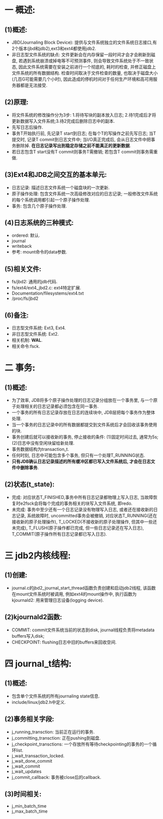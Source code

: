 # 一 概述:
## (1)概述:
- JBD(Journaling Block Device): 提供与文件系统独立的文件系统日志接口,有2个版本(jbd和jdb2),ext3和ext4都使用jdb2.
- 非日志型文件系统的缺点: 文件更新会在内存保留一段时间才会才会刷新到磁盘, 若遇到系统崩溃或掉电等不可预测事件, 则会导致文件系统处于不一致状态, 因此文件系统需要在安装之前进行一个彻底的, 耗时的检查, 并修正磁盘上文件系统的所有数据结构. 检查时间取决于文件检查的数量, 也取决于磁盘大小(几百G可能需要几个小时), 因此造成的停机时间对于任何生产环境和高可用服务器都是无法接受.

## (2)原理:
- 将文件系统的修改操作分为3步: 1.将待写块的副本放入日志; 2.待1完成后才将更新数据写入文件系统;3.待2完成后删除日志中的副本.
- 先写日志后操作.
- 事务T开始执行前, 先记录T start到日志; 在每个T的写操作之前先写日志; 当T提交时, 记录T commit到日志文件中; 当I/O真正完成后, 会从日志文件中把事务删除掉. **在日志记录写出到稳定存储之前不能真正的更新数据**.
- 若日志包含T start没有T commit则事务T需撤销; 若包含T commit则事务需重做.

## (3)Ext4和JDB之间交互的基本单元:
- 日志记录: 描述日志文件系统一个磁盘块的一次更新.
- 原子操作处理: 包含文件系统一次高级修改对应的日志记录; 一般修改文件系统的每个系统调用都引起一个原子操作处理.
- 事务: 包含几个原子操作处理. 

## (4)日志系统的三种模式:
- ordered: 默认.
- journal
- writeback
- 参考: mount命令的data参数.

## (5)相关文件:
- fs/jbd2: 通用的jdb代码.
- fs/ext4/ext4_jbd2.c: ext4特定扩展.
- Documentation/filesystems/ext4.txt
- /proc/fs/jbd2

## (6)备注:
- 日志型文件系统: Ext3, Ext4.
- 非日志型文件系统: Ext2.
- 相关机制: **WAL**.
- 相关命令:fsck.

# 二 事务:
## (1)概述:
- 为了效率, JDB将多个原子操作处理的日志记录分组放在一个事务里, 与一个原子处理相关的日志记录都必须包含在同一事务.
- 一个事务的所有日志记录存放在日志的连续块中, JDB层把每个事务作为整体处理. 
- 当一个事务的日志记录中的所有数据都提交到文件系统后才会回收该事务使用的块.
- 事务创建后就可以接收新的事务, 停止接收的条件: (1)固定时间过去, 通常为5s; (2)日志中没有空闲块留给新处理.
- 事务数据结构为transaction_t.
- 任何时刻, 日志中可能包含多个事务, 但只有一个处理T_RUNNING状态.
- **只有JDB确认日志记录描述的所有缓冲区都已写入文件系统后, 才会在日志文件中删除事务**.

## (2)状态(t_state):
- 完成: 对应状态T_FINISHED,事务中所有日志记录都物理上写入日志, 当故障恢复时e2fsck会将每个完成的事务相关的块写入文件系统, 即redo.
- 未完成: 事务中至少还有一个日志记录没有物理写入日志, 或者还在接收新的日志记录, 系统故障时, uncommitted事务会被撤销, 对应状态T_RUNNING(还在接收新的原子处理操作), T_LOCKED(不接收新的原子处理操作, 但其中一些还未完成), T_FLUSH(原子操作都已完成, 但一些日志记录还在写入日志), T_COMMIT(原子操作所有日志记录都已写入日志).

# 三 jdb2内核线程:
## (1)创建:
- journal.c的jbd2_journal_start_thread函数负责创建和启动jdb2线程, 该函数在mount文件系统时被调用, 例如ext4的mount操作中, 执行函数为kjournald2: 用来管理日志设备(logging device).

## (2)kjournald2函数:
- COMMIT: commit文件系统当前的状态到disk, journal线程负责将metadata buffers写入disk;
- CHECKPOINT: flushing日志中旧的buffers来回收空间.

# 四 journal_t结构:
## (1)概述:
- 包含单个文件系统的所有journaling state信息.
- include/linux/jdb2.h中定义.

## (2)事务相关字段:
- j_running_transction: 当前正在运行的事务.
- j_committing_transction: 正在pushing到磁盘.
- j_checkpoint_transctions: 一个存放所有等待checkpointing的事务的一个循环list.
- j_wait_transaction_locked.
- j_wait_done_commit
- j_wait_commit
- j_wait_updates
- j_commit_callback: 事务被close后的callback.

## (3)时间相关:
- j_min_batch_time
- j_max_batch_time

